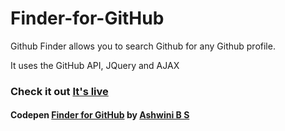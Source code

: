 # Finder-for-GitHub
Github Finder allows you to search Github for any Github profile. 

It uses the GitHub API, JQuery and AJAX

### Check it out [It's live](https://ashwinibs.github.io/Finder-for-GitHub/)

#### Codepen [Finder for GitHub](https://codepen.io/Astroid07/pen/XEmBQj/) by [Ashwini B S](https://codepen.io/Astroid07)
